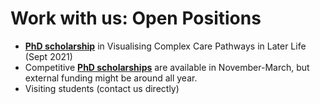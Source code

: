 # Work with us: Open Positions

* __[PhD scholarship](phd-graphics-medicine.html)__ in Visualising Complex Care Pathways in Later Life (Sept 2021)
* Competitive __[PhD scholarships](phd-edinburgh.html)__ are available in November-March, but external funding might be around all year. 
* Visiting students (contact us directly)
